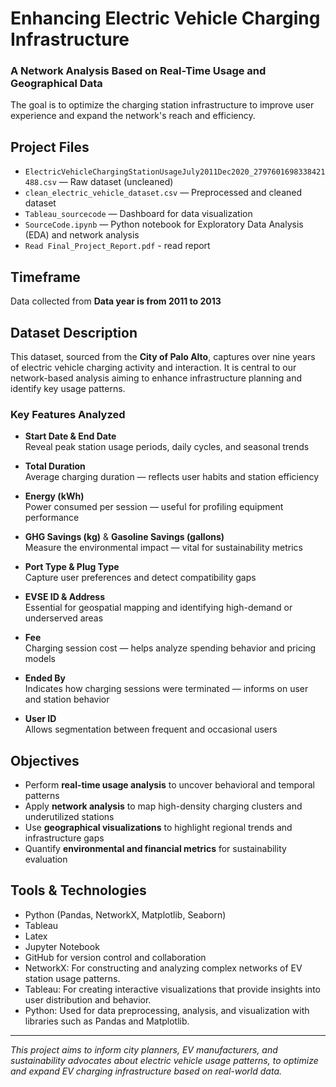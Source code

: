 # Enhancing Electric Vehicle Charging Infrastructure  
### A Network Analysis Based on Real-Time Usage and Geographical Data  
 The goal is to optimize the charging station infrastructure to improve user experience and expand the network's reach and efficiency.
## Project Files
- `ElectricVehicleChargingStationUsageJuly2011Dec2020_2797601698338421488.csv` — Raw dataset (uncleaned)  
- `clean_electric_vehicle_dataset.csv` — Preprocessed and cleaned dataset  
- `Tableau_sourcecode` — Dashboard for data visualization  
- `SourceCode.ipynb` — Python notebook for Exploratory Data Analysis (EDA) and network analysis
- `Read Final_Project_Report.pdf` - read report 
## Timeframe
Data collected from **Data year is from 2011 to 2013**

## Dataset Description
This dataset, sourced from the **City of Palo Alto**, captures over nine years of electric vehicle charging activity and interaction. It is central to our network-based analysis aiming to enhance infrastructure planning and identify key usage patterns.

### Key Features Analyzed
- **Start Date & End Date**  
  Reveal peak station usage periods, daily cycles, and seasonal trends  

- **Total Duration**  
  Average charging duration — reflects user habits and station efficiency  

- **Energy (kWh)**  
  Power consumed per session — useful for profiling equipment performance  

- **GHG Savings (kg)** & **Gasoline Savings (gallons)**  
  Measure the environmental impact — vital for sustainability metrics  

- **Port Type & Plug Type**  
  Capture user preferences and detect compatibility gaps  

- **EVSE ID & Address**  
  Essential for geospatial mapping and identifying high-demand or underserved areas  

- **Fee**  
  Charging session cost — helps analyze spending behavior and pricing models  

- **Ended By**  
  Indicates how charging sessions were terminated — informs on user and station behavior  

- **User ID**  
  Allows segmentation between frequent and occasional users  

## Objectives
- Perform **real-time usage analysis** to uncover behavioral and temporal patterns  
- Apply **network analysis** to map high-density charging clusters and underutilized stations  
- Use **geographical visualizations** to highlight regional trends and infrastructure gaps  
- Quantify **environmental and financial metrics** for sustainability evaluation  

## Tools & Technologies
- Python (Pandas, NetworkX, Matplotlib, Seaborn)
- Tableau
- Latex
- Jupyter Notebook
- GitHub for version control and collaboration  
- NetworkX: For constructing and analyzing complex networks of EV station usage patterns.
- Tableau: For creating interactive visualizations that provide insights into user distribution and behavior.
- Python: Used for data preprocessing, analysis, and visualization with libraries such as Pandas and Matplotlib.
---
 _This project aims to inform city planners, EV manufacturers, and sustainability advocates about electric vehicle usage patterns, to optimize and expand EV charging infrastructure based on real-world data._

